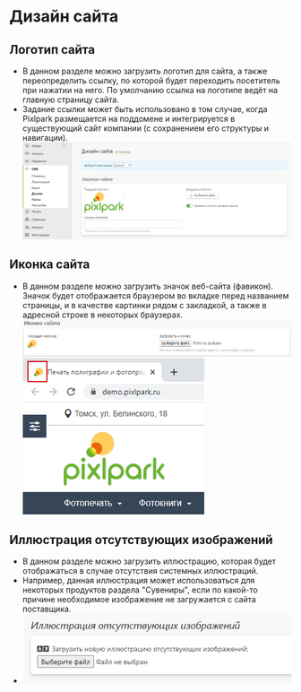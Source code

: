 # Дизайн сайта

## Логотип сайта
* В данном разделе можно загрузить логотип для сайта, а также переопределить ссылку, по которой будет переходить посетитель при нажатии на него. По умолчанию ссылка на логотипе ведёт на главную страницу сайта.
* Задание ссылки может быть использовано в том случае, когда Pixlpark размещается на поддомене и интегрируется в существующий сайт компании (с сохранением его структуры и навигации).
![](../_media/cms/cms14.png)

## Иконка сайта
* В данном разделе можно загрузить значок веб-сайта (фавикон). Значок будет отображается браузером во вкладке перед названием страницы, и в качестве картинки рядом с закладкой, а также в адресной строке в некоторых браузерах.
![](../_media/cms/cms15.png)
![](../_media/cms/cms16.png)

## Иллюстрация отсутствующих изображений
* В данном разделе можно загрузить иллюстрацию, которая будет отображаться в случае отсутствия системных иллюстраций.
* Например, данная иллюстрация может использоваться для некоторых продуктов раздела "Сувениры", если по какой-то причине необходимое изображение не загружается с сайта поставщика.
* ![](../_media/cms/cms17.png)
